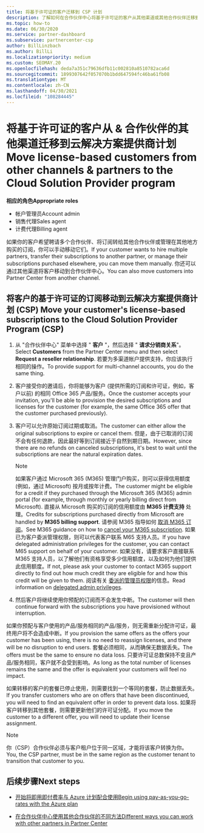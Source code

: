 ```yaml
---
title: 将基于许可证的客户迁移到 CSP 计划
description: 了解如何在合作伙伴中心将基于许可证的客户从其他渠道或其他合作伙伴迁移到云解决方案提供商 (CSP) 计划。
ms.topic: how-to
ms.date: 06/30/2020
ms.service: partner-dashboard
ms.subservice: partnercenter-csp
author: BillLinzbach
ms.author: BillLi
ms.localizationpriority: medium
ms.custom: SEOMAY.20
ms.openlocfilehash: deda7a351c79636dfb11c002810a8510782aca6d
ms.sourcegitcommit: 1899307642f057070b1bdd647594fc46ba61fb08
ms.translationtype: MT
ms.contentlocale: zh-CN
ms.lasthandoff: 04/30/2021
ms.locfileid: "108284445"
---
```

# <a name="move-license-based-customers-from-other-channels--partners-to-the-cloud-solution-provider-program"></a><span data-ttu-id="f4691-103">将基于许可证的客户从 & 合作伙伴的其他渠道迁移到云解决方案提供商计划</span><span class="sxs-lookup"><span data-stu-id="f4691-103">Move license-based customers from other channels & partners to the Cloud Solution Provider program</span></span>

<span data-ttu-id="f4691-104">**相应的角色**</span><span class="sxs-lookup"><span data-stu-id="f4691-104">**Appropriate roles**</span></span>

- <span data-ttu-id="f4691-105">帐户管理员</span><span class="sxs-lookup"><span data-stu-id="f4691-105">Account admin</span></span>
- <span data-ttu-id="f4691-106">销售代理</span><span class="sxs-lookup"><span data-stu-id="f4691-106">Sales agent</span></span>
- <span data-ttu-id="f4691-107">计费代理</span><span class="sxs-lookup"><span data-stu-id="f4691-107">Billing agent</span></span>

<span data-ttu-id="f4691-108">如果你的客户希望聘请多个合作伙伴、将订阅转给其他合作伙伴或管理在其他地方购买的订阅，你可以手动移动它们。</span><span class="sxs-lookup"><span data-stu-id="f4691-108">If your customer wants to hire multiple partners, transfer their subscriptions to another partner, or manage their subscriptions purchased elsewhere, you can move them manually.</span></span> <span data-ttu-id="f4691-109">你还可以通过其他渠道将客户移动到合作伙伴中心。</span><span class="sxs-lookup"><span data-stu-id="f4691-109">You can also move customers into Partner Center from another channel.</span></span>

## <a name="move-your-customers-license-based-subscriptions-to-the-cloud-solution-provider-program-csp"></a><span data-ttu-id="f4691-110">将客户的基于许可证的订阅移动到云解决方案提供商计划 (CSP) </span><span class="sxs-lookup"><span data-stu-id="f4691-110">Move your customer's license-based subscriptions to the Cloud Solution Provider Program (CSP)</span></span>

1. <span data-ttu-id="f4691-111">从 "合作伙伴中心" 菜单中选择 " **客户** "，然后选择 " **请求分销商关系**"。</span><span class="sxs-lookup"><span data-stu-id="f4691-111">Select **Customers** from the Partner Center menu and then select **Request a reseller relationship**.</span></span> <span data-ttu-id="f4691-112">若要为多渠道帐户提供支持，你应该执行相同的操作。</span><span class="sxs-lookup"><span data-stu-id="f4691-112">To provide support for multi-channel accounts, you do the same thing.</span></span>

2. <span data-ttu-id="f4691-113">客户接受你的邀请后，你将能够为客户 (提供所需的订阅和许可证，例如，客户以前) 的相同 Office 365 产品/服务。</span><span class="sxs-lookup"><span data-stu-id="f4691-113">Once the customer accepts your invitation, you'll be able to provision the desired subscriptions and licenses for the customer (for example, the same Office 365 offer that the customer purchased previously).</span></span>

3. <span data-ttu-id="f4691-114">客户可以允许原始订阅过期或取消。</span><span class="sxs-lookup"><span data-stu-id="f4691-114">The customer can either allow the original subscriptions to expire or cancel them.</span></span> <span data-ttu-id="f4691-115">但是，由于已取消的订阅不会有任何退款，因此最好等到订阅接近于自然到期日期。</span><span class="sxs-lookup"><span data-stu-id="f4691-115">However, since there are no refunds on canceled subscriptions, it's best to wait until the  subscriptions are near the natural expiration dates.</span></span>


   >[!NOTE]
   ><span data-ttu-id="f4691-116">如果客户通过 Microsoft 365 (M365) 管理门户购买，则可以获得信用额度 (例如，通过 Microsoft) 按月或按年计费。</span><span class="sxs-lookup"><span data-stu-id="f4691-116">The customer might be eligible for a credit if they purchased through the Microsoft 365 (M365) admin portal (for example, through monthly or yearly billing direct from Microsoft).</span></span> <span data-ttu-id="f4691-117">直接从 Microsoft 购买的订阅的信用额度由 **M365 计费支持** 处理。</span><span class="sxs-lookup"><span data-stu-id="f4691-117">Credits for subscriptions purchased directly from Microsoft are handled by **M365 billing support**.</span></span> <span data-ttu-id="f4691-118">请参阅 M365 指导如何 [取消 M365 订阅](/microsoft-365/commerce/subscriptions/cancel-your-subscription)。</span><span class="sxs-lookup"><span data-stu-id="f4691-118">See M365 guidance on how to [cancel your M365 subscription](/microsoft-365/commerce/subscriptions/cancel-your-subscription).</span></span> <span data-ttu-id="f4691-119">如果已为客户委派管理权限，则可以代表客户联系 M65 支持人员。</span><span class="sxs-lookup"><span data-stu-id="f4691-119">If you have delegated administration privileges for the customer, you can contact M65 support on behalf of your customer.</span></span> <span data-ttu-id="f4691-120">如果没有，请要求客户直接联系 M365 支持人员，以了解他们有资格享受多少信用额度，以及如何为他们提供此信用额度。</span><span class="sxs-lookup"><span data-stu-id="f4691-120">If not, please ask your customer to contact M365 support directly to find out how much credit they are eligible for and how this credit will be given to them.</span></span> <span data-ttu-id="f4691-121">阅读有关 [委派的管理员权限](customers-revoke-admin-privileges.md)的信息。</span><span class="sxs-lookup"><span data-stu-id="f4691-121">Read information on [delegated admin privileges](customers-revoke-admin-privileges.md).</span></span>


4. <span data-ttu-id="f4691-122">然后客户将继续使用你预配的订阅而不会发生中断。</span><span class="sxs-lookup"><span data-stu-id="f4691-122">The customer will then continue forward with the subscriptions you have provisioned without interruption.</span></span>

<span data-ttu-id="f4691-123">如果你预配与客户使用的产品/服务相同的产品/服务，则无需重新分配许可证，最终用户将不会造成中断。</span><span class="sxs-lookup"><span data-stu-id="f4691-123">If you provision the same offers as the offers your customer has been using, there is no need to reassign licenses, and there will be no disruption to end users.</span></span> <span data-ttu-id="f4691-124">套餐必须相同，从而确保无数据丢失。</span><span class="sxs-lookup"><span data-stu-id="f4691-124">The offers must be the same to ensure no data loss.</span></span> <span data-ttu-id="f4691-125">只要许可证总数保持不变且产品/服务相同，客户就不会受到影响。</span><span class="sxs-lookup"><span data-stu-id="f4691-125">As long as the total number of licenses remains the same and the offer is equivalent your customers will feel no impact.</span></span>

<span data-ttu-id="f4691-126">如果转移的客户的套餐已停止使用，则需要找到一个等同的套餐，防止数据丢失。</span><span class="sxs-lookup"><span data-stu-id="f4691-126">If you transfer customers who are on offers that have been discontinued, you will need to find an equivalent offer in order to prevent data loss.</span></span> <span data-ttu-id="f4691-127">如果将客户转移到其他套餐，则需要更新他们的许可证分配。</span><span class="sxs-lookup"><span data-stu-id="f4691-127">If you move the customer to a different offer, you will need to update their license assignment.</span></span>

>[!NOTE]
> <span data-ttu-id="f4691-128">你（CSP）合作伙伴必须与客户租户位于同一区域，才能将该客户转换为你。</span><span class="sxs-lookup"><span data-stu-id="f4691-128">You, the CSP partner, must be in the same region as the customer tenant to transition that customer to you.</span></span>

## <a name="next-steps"></a><span data-ttu-id="f4691-129">后续步骤</span><span class="sxs-lookup"><span data-stu-id="f4691-129">Next steps</span></span>

- [<span data-ttu-id="f4691-130">开始将即用即付费率与 Azure 计划配合使用</span><span class="sxs-lookup"><span data-stu-id="f4691-130">Begin using pay-as-you-go-rates with the Azure plan</span></span>](azure-plan-get-started.md)
 

- [<span data-ttu-id="f4691-131">在合作伙伴中心使用其他合作伙伴的不同方法</span><span class="sxs-lookup"><span data-stu-id="f4691-131">Different ways you can work with other partners in Partner Center</span></span>](work-with-other-partners.md)